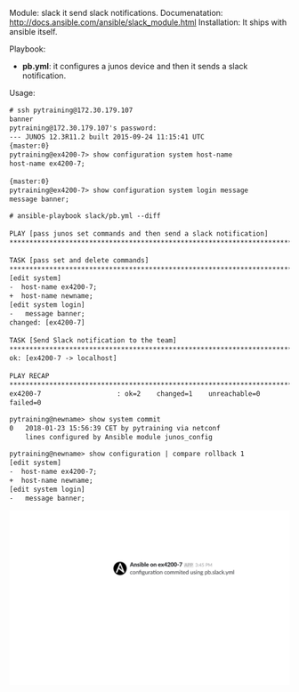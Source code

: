 Module: slack
it send slack notifications.
Documenatation: http://docs.ansible.com/ansible/slack_module.html
Installation: It ships with ansible itself.   

Playbook: 
- **pb.yml**: it configures a junos device and then it sends a slack notification.

Usage: 
```
# ssh pytraining@172.30.179.107
banner
pytraining@172.30.179.107's password: 
--- JUNOS 12.3R11.2 built 2015-09-24 11:15:41 UTC
{master:0}
pytraining@ex4200-7> show configuration system host-name 
host-name ex4200-7;

{master:0}
pytraining@ex4200-7> show configuration system login message 
message banner;

```
```
# ansible-playbook slack/pb.yml --diff

PLAY [pass junos set commands and then send a slack notification] *****************************************************************************************************************

TASK [pass set and delete commands] ***********************************************************************************************************************************************
[edit system]
-  host-name ex4200-7;
+  host-name newname;
[edit system login]
-   message banner;
changed: [ex4200-7]

TASK [Send Slack notification to the team] ****************************************************************************************************************************************
ok: [ex4200-7 -> localhost]

PLAY RECAP ************************************************************************************************************************************************************************
ex4200-7                   : ok=2    changed=1    unreachable=0    failed=0   

```
```
pytraining@newname> show system commit 
0   2018-01-23 15:56:39 CET by pytraining via netconf
    lines configured by Ansible module junos_config

```
```
pytraining@newname> show configuration | compare rollback 1 
[edit system]
-  host-name ex4200-7;
+  host-name newname;
[edit system login]
-   message banner;

```

![slack_notification_from_ansible.png](slack_notification.png)  
